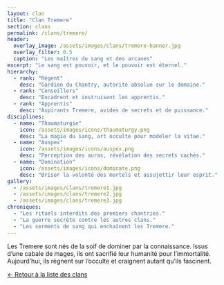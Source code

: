 ```yaml
---
layout: clan
title: "Clan Tremere"
section: clans
permalink: /clans/tremere/
header:
  overlay_image: /assets/images/clans/tremere-banner.jpg
  overlay_filter: 0.5
  caption: "Les maîtres du sang et des arcanes"
excerpt: "Le sang est pouvoir, et le pouvoir est éternel."
hierarchy:
  - rank: "Régent"
    desc: "Gardien du Chantry, autorité absolue sur le domaine."
  - rank: "Conseillers"
    desc: "Encadrent et instruisent les apprentis."
  - rank: "Apprentis"
    desc: "Aspirants Tremere, avides de secrets et de puissance."
disciplines:
  - name: "Thaumaturgie"
    icon: /assets/images/icons/thaumaturgy.png
    desc: "La magie du sang, art occulte pour modeler la vitae."
  - name: "Auspex"
    icon: /assets/images/icons/auspex.png
    desc: "Perception des auras, révélation des secrets cachés."
  - name: "Domination"
    icon: /assets/images/icons/dominate.png
    desc: "Briser la volonté des mortels et assujettir leur esprit."
gallery:
  - /assets/images/clans/tremere1.jpg
  - /assets/images/clans/tremere2.jpg
  - /assets/images/clans/tremere3.jpg
chroniques:
  - "Les rituels interdits des premiers chantries."
  - "La guerre secrète contre les autres clans."
  - "Les serments de sang qui enchaînent les Tremere."
---
```


Les Tremere sont nés de la soif de dominer par la connaissance. Issus d’une cabale de mages, ils ont sacrifié leur humanité pour l’immortalité. Aujourd’hui, ils règnent sur l’occulte et craignent autant qu’ils fascinent.

[← Retour à la liste des clans](/clans/)
